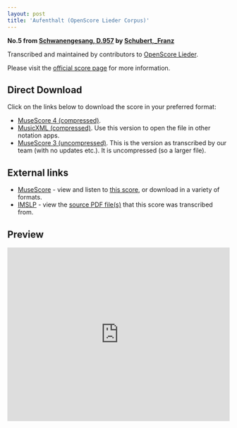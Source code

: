 ```yaml
---
layout: post
title: 'Aufenthalt (OpenScore Lieder Corpus)'
---
```


__No.5 from [Schwanengesang, D.957](https://fourscoreandmore.org/OpenScore/Schubert%2C_Franz/Schwanengesang%2C_D.957/) by [Schubert,_Franz](https://fourscoreandmore.org/OpenScore/Schubert%2C_Franz)__

Transcribed and maintained by contributors to [OpenScore Lieder].

Please visit the [official score page] for more information.

[official score page]: https://musescore.com/openscore-lieder-corpus/scores/4985990
[OpenScore Lieder]: https://musescore.com/openscore-lieder-corpus

## Direct Download

Click on the links below to download the score in your preferred format:
- [MuseScore 4 (compressed)](https://fourscoreandmore.org/OpenScore/Schubert%2C_Franz/Schwanengesang%2C_D.957/05_Aufenthalt.mscz).
- [MusicXML (compressed)](https://fourscoreandmore.org/OpenScore/Schubert%2C_Franz/Schwanengesang%2C_D.957/05_Aufenthalt.mxl). Use this version to open the file in other notation apps.
- [MuseScore 3 (uncompressed)](https://raw.githubusercontent.com/OpenScore/Lieder/refs/heads/main/scores/Schubert%2C_Franz/Schwanengesang%2C_D.957/05_Aufenthalt/lc4985990.mscx). This is the version as transcribed by our team (with no updates etc.). It is uncompressed (so a larger file).

## External links

- [MuseScore] - view and listen to [this score][MuseScore], or download in a variety of formats.
- [IMSLP] - view the [source PDF file(s)][IMSLP] that this score was transcribed from.

[MuseScore]: https://musescore.com/score/4985990
[IMSLP]: https://imslp.org/wiki/Special:ReverseLookup/60828

## Preview

<iframe width="100%" height="394" src="https://musescore.com/openscore-lieder-corpus/scores/4985990/embed" frameborder="0" allowfullscreen allow="autoplay; fullscreen"></iframe>
